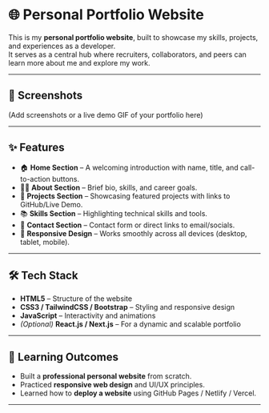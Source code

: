 # 🌐 Personal Portfolio Website  

This is my **personal portfolio website**, built to showcase my skills, projects, and experiences as a developer.  
It serves as a central hub where recruiters, collaborators, and peers can learn more about me and explore my work.  

---

## 📸 Screenshots  
(Add screenshots or a live demo GIF of your portfolio here)  

---

## ✨ Features  
- 🏠 **Home Section** – A welcoming introduction with name, title, and call-to-action buttons.  
- 👩‍💻 **About Section** – Brief bio, skills, and career goals.  
- 💼 **Projects Section** – Showcasing featured projects with links to GitHub/Live Demo.  
- 📚 **Skills Section** – Highlighting technical skills and tools.  
- 📩 **Contact Section** – Contact form or direct links to email/socials.  
- 📱 **Responsive Design** – Works smoothly across all devices (desktop, tablet, mobile).  

---

## 🛠️ Tech Stack  
- **HTML5** – Structure of the website  
- **CSS3 / TailwindCSS / Bootstrap** – Styling and responsive design  
- **JavaScript** – Interactivity and animations  
- *(Optional)* **React.js / Next.js** – For a dynamic and scalable portfolio  

---

## 🎯 Learning Outcomes  
- Built a **professional personal website** from scratch.  
- Practiced **responsive web design** and UI/UX principles.  
- Learned how to **deploy a website** using GitHub Pages / Netlify / Vercel.  

---


